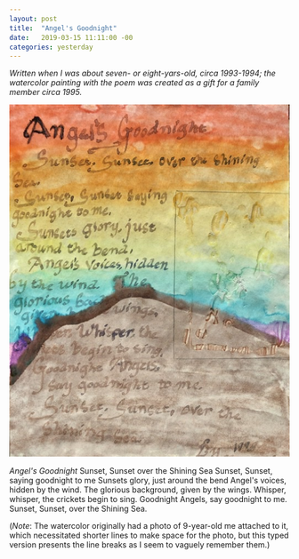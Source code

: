 ```yaml
---
layout: post
title:  "Angel's Goodnight"
date:   2019-03-15 11:11:00 -00
categories: yesterday
---
```

*Written when I was about seven- or eight-yars-old, circa 1993-1994; the watercolor painting with the poem was created as a gift for a family member circa 1995.*


![My helpful screenshot](/assets/F4492462-2D69-48E9-B096-89813F68429D.jpeg)


*Angel's Goodnight*
Sunset, Sunset over the Shining Sea
Sunset, Sunset, saying goodnight to me <!--more-->
Sunsets glory, just around the bend
Angel's voices, hidden by the wind.
The glorious background, given by the wings. 
Whisper, whisper, the crickets begin to sing.
Goodnight Angels, say goodnight to me. 
Sunset, Sunset, over the Shining Sea. 


(*Note*: The watercolor originally had a photo of 9-year-old me attached to it, which necessitated shorter lines to make space for the photo, but this typed version presents the line breaks as I seem to vaguely remember them.)
